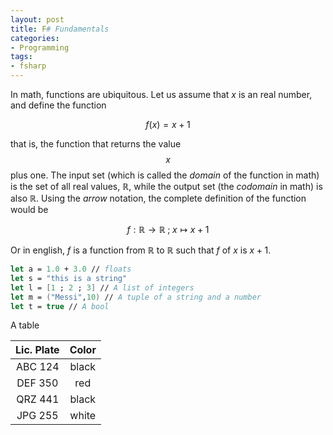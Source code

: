 ```yaml
---
layout: post
title: F# Fundamentals
categories: 
- Programming
tags:
- fsharp
---
```


In math, functions are ubiquitous. Let us assume that $x$ is an real number, and define the function 

$$
f(x) = x + 1
$$

that is, the function that returns the value $$x$$ plus one. The input set (which is called the _domain_ of the function in math) is the set of all real values, $\mathbb{R}$, while the output set (the _codomain_ in math) is also $\mathbb{R}$. Using the _arrow_ notation, the complete definition of the function would be

$$
f: \mathbb{R} \rightarrow \mathbb{R} \; ; \;  x \mapsto x + 1 
$$

Or in english, $f$ is a function from $\mathbb{R}$ to $\mathbb{R}$ such that $f$ of $x$ is $x + 1$.
 
```fsharp
let a = 1.0 + 3.0 // floats 
let s = "this is a string" 
let l = [1 ; 2 ; 3] // A list of integers 
let m = ("Messi",10) // A tuple of a string and a number 
let t = true // A bool 
``` 
 
A table

| Lic. Plate | Color         | 
| :----------: |:-------------:|
| ABC 124 | black |
| DEF 350 | red   |
| QRZ 441 | black |
| JPG 255 | white | 
